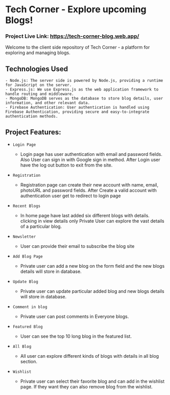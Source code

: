 # Tech Corner - Explore upcoming Blogs!


### Project Live Link: https://tech-corner-blog.web.app/


Welcome to the client side repository of Tech Corner - a platform for exploring and managing blogs. 

## Technologies Used
 
    - Node.js: The server side is powered by Node.js, providing a runtime for JavaScript on the server.
    - Express.js: We use Express.js as the web application framework to handle routing and middleware.
    - MongoDB: MongoDB serves as the database to store blog details, user information, and other relevant data.
    - Firebase Authentication: User authentication is handled using Firebase Authentication, providing secure and easy-to-integrate authentication methods.
    

## Project Features:

- `Login Page` 
    - Login page has user authentication with email and password fields. Also User can sign in with Google sign in method. After Login user have the log out button to exit from the site.


- `Registration` 
    - Registration page can create their new account with name, email, photoURL and password fields. After Create a valid account with authentication user get to redirect to login page


- `Recent Blogs` 
    - In home page have last added six different blogs with details. clicking in view details only Private User can explore the vast details of a particular blog.


 - `Newsletter` 
    - User can provide their email to subscribe the blog site

 - `Add Blog Page` 
    - Private user can add a new blog on the form field and the new blogs details will store in database.

- `Update Blog` 
    - Private user can update particular added blog and new blogs details will store in database.

- `Comment in blog` 
    - Private user can post comments in Everyone blogs.

- `Featured Blog` 
    - User can see the top 10 long blog in the featured list.

- `All Blog` 
    - All user can explore different kinds of blogs with details in all blog section.

- `Wishlist` 
    - Private user can select their favorite blog and can add in the wishlist page. If they want they can also remove blog from the wishlist.

